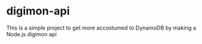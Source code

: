 # digimon-api
This is a simple project to get more accostumed to DynamoDB by making a Node.js digimon api
